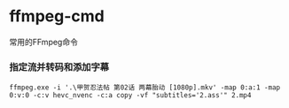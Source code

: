 # ffmpeg-cmd
常用的FFmpeg命令

### 指定流并转码和添加字幕
```
ffmpeg.exe -i '.\甲贺忍法帖 第02话 两幕胎动 [1080p].mkv' -map 0:a:1 -map 0:v:0 -c:v hevc_nvenc -c:a copy -vf "subtitles='2.ass'" 2.mp4
```
